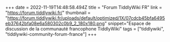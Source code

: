 +++
date = 2022-11-19T14:48:58.494Z
title = "Forum TiddlyWiki FR"
link = "https://forum.tiddlywiki.fr/"
thumbnail = "https://forum.tiddlywiki.fr/uploads/default/optimized/1X/07cdcb45bfa6495eb37642bfa08e6a580302c0b9_2_180x180.png"
snippet="Espace de discussion de la communauté francophone TiddlyWiki"
tags = ["tiddlywiki", "tiddlywiki-community-forum-france"]
+++
